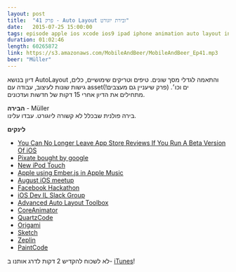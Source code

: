 ```yaml
---
layout: post
title:  "פרק 41 - Auto Layout ובירת יוגורט"
date:   2015-07-25 15:00:00
tags: episode apple ios xcode ios9 ipad iphone animation auto layout interfacebuilder
duration: 01:02:46
length: 60265872
link: https://s3.amazonaws.com/MobileAndBeer/MobileAndBeer_Ep41.mp3
beer: "Müller"
---
```


דיון בנושא AutoLayout והתאמה לגדלי מסך שונים. טיפים וטריקים שימושיים, כלים, גישות שונות לעיצוב, עבודה עם assetים וכו׳. (פרק שיעניין גם מעצבים!)  
מתחילים את הדיון אחרי 15 דקות של חדשות ועדכונים.

**הבירה** - Müller  
בירה פולנית שבכלל לא קשורה ליוגורט. עבדו עלינו.

**לינקים**

- [You Can No Longer Leave App Store Reviews If You Run A Beta Version Of iOS](http://techcrunch.com/2015/07/21/you-can-no-longer-leave-app-store-reviews-if-you-run-a-beta-version-of-ios/?ncid=txtlnkusaolp00000604)
- [Pixate bought by google](http://thenextweb.com/insider/2015/07/21/google-buys-pixate-updates-form-to-bring-more-material-design-to-your-apps/)
- [New iPod Touch](https://www.apple.com/ipod-touch/)
- [Apple using Ember.js in Apple Music](https://twitter.com/geoffreyd/status/616848868391555072)
- [August iOS meetup](http://www.meetup.com/Tel-Aviv-iOS-Developers-Meetup/events/224021959/)
- [Facebook Hackathon](https://www.facebook.com/events/831259403590687/)
- [iOS Dev IL Slack Group](https://iosdevil.herokuapp.com)
- [Advanced Auto Layout Toolbox](http://www.objc.io/issues/3-views/advanced-auto-layout-toolbox/)
- [CoreAnimator](http://www.coreanimator.com)
- [QuartzCode](http://www.quartzcodeapp.com)
- [Origami](http://facebook.github.io/origami/)
- [Sketch](http://bohemiancoding.com/sketch/)
- [Zeplin](https://zeplin.io)
- [PaintCode](http://www.paintcodeapp.com)

לא לשכוח להקדיש 2 דקות לדרג אותנו ב- [iTunes](https://itunes.apple.com/il/podcast/mwbyyl-wbyrh/id666362146?mt=2)!
